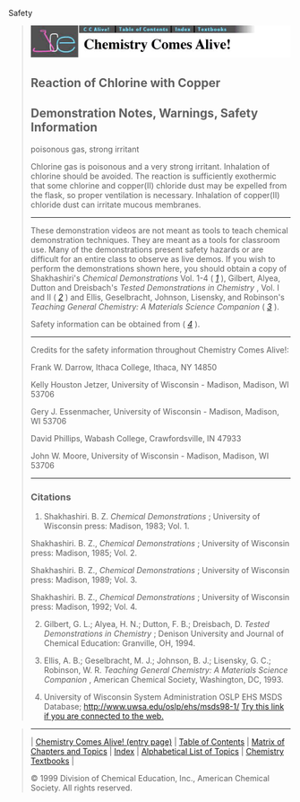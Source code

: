 





 Safety
 



> ![Chemistry Comes Alive!](ccahead.gif)
> 
> 
> 
> 
> 
> 
> 
> 
> 
> ## Reaction of Chlorine with Copper
> 
> 
> 
> 
> 
> ## Demonstration Notes, Warnings, Safety Information
> 
> 
> 
> 
> 
>  poisonous gas, strong irritant
>  
> 
> 
> 
>  Chlorine gas is poisonous and a very strong irritant. 
Inhalation of chlorine should be avoided. 
The reaction is sufficiently exothermic that some chlorine and 
copper(II) chloride dust may be expelled from the flask, 
so proper ventilation is necessary. 
Inhalation of copper(II) chloride dust can irritate mucous membranes.
>  
> 
> 
> 
> 
> 
> ---
> 
> 
> 
> 
> 
>  These demonstration videos are not meant as tools to teach chemical demonstration techniques. 
They are meant as a tools for classroom use. 
Many of the demonstrations present safety hazards or are
difficult for an entire class to observe as live demos. 
If you wish to perform the demonstrations shown here, you should obtain a copy of 
Shakhashiri's
>  *Chemical Demonstrations* 
>  Vol. 1-4
(
>  [*1*](#CR1)
>  ), Gilbert, Alyea, Dutton and
Dreisbach's
>  *Tested Demonstrations in Chemistry* 
>  , Vol. I and
II (
>  [*2*](#CR2)
>  ) and Ellis, Geselbracht, Johnson,
Lisensky, and Robinson's
>  *Teaching General Chemistry: A Materials
Science Companion* 
>  (
>  [*3*](#CR3)
>  ).
>  
> 
> 
> 
>  Safety information can be obtained from (
>  [*4*](#CR4)
>  ).
>  
> 
> 
> 
> 
> 
> ---
> 
> 
> 
>  Credits for the safety information throughout Chemistry Comes Alive!:
>    
> 
>   
> 
>  Frank W. Darrow, Ithaca College, Ithaca, NY 14850
>    
> 
>  Kelly Houston Jetzer, University of Wisconsin - Madison, Madison, WI 53706
>    
> 
>  Gery J. Essenmacher, University of Wisconsin - Madison, Madison, WI 53706
>    
> 
>  David Phillips, Wabash College, Crawfordsville, IN 47933
>    
> 
>  John W. Moore, University of Wisconsin - Madison, Madison, WI 53706
>  
> 
> ---
> 
> 
> 
> 
> 
> ### Citations
> 
> 
> 
> 
>  1. Shakhashiri. B. Z.
>  *Chemical Demonstrations* 
>  ; University of Wisconsin press: Madison, 1983; Vol. 1.
>    
> 
>  Shakhashiri. B. Z.,
>  *Chemical Demonstrations* 
>  ; University of Wisconsin press: Madison, 1985; Vol. 2.
>    
> 
>  Shakhashiri. B. Z.,
>  *Chemical Demonstrations* 
>  ; University of Wisconsin press: Madison, 1989; Vol. 3.
>    
> 
>  Shakhashiri. B. Z.,
>  *Chemical Demonstrations* 
>  ; University of Wisconsin press: Madison, 1992; Vol. 4.
>  
> 
> 
> 
> 
>  2. Gilbert, G. L.; Alyea, H. N.; Dutton, F. B.; Dreisbach, D.
>  *Tested Demonstrations in Chemistry* 
>  ; Denison University and Journal of Chemical Education: Granville, OH, 1994.
>  
> 
> 
> 
> 
>  3. Ellis, A. B.; Geselbracht, M. J.; Johnson, B. J.; Lisensky, G. C.; Robinson, W. R.
>  *Teaching General Chemistry: A Materials Science Companion* 
>  , American Chemical Society, Washington, DC, 1993.
>  
> 
> 
> 
> 
>  4. University of Wisconsin System Administration OSLP EHS MSDS Database; http://www.uwsa.edu/oslp/ehs/msds98-1/
>  [Try this link if you are connected to the web.](http://www.uwsa.edu/oslp/ehs/msds99-1/)



> ---
> 
> 
>  |
>  [Chemistry Comes Alive! (entry page)](../../INDEX.HTM) 
>  |
>  [Table of Contents](../../CONTENTS.HTM) 
>  |
>  [Matrix of Chapters and Topics](../../MATRIX.HTM) 
>  |
>  [Index](../../WORDS.HTM) 
>  |
>  [Alphabetical List of Topics](../../ALPHATOP.HTM) 
>  |
>  [Chemistry Textbooks](../../BOOKS.HTM) 
>  |
>  
>  © 1999 Division of Chemical Education, Inc.,
American Chemical Society. All rights reserved.





